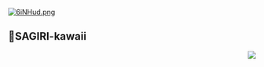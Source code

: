 
[![6iNHud.png](https://s3.ax1x.com/2021/03/01/6iNHud.png)](https://imgtu.com/i/6iNHud)

## 🌱SAGIRI-kawaii

<a href="https://github.com/anuraghazra/github-readme-stats">
<img align="right" src="https://github-readme-stats.vercel.app/api?username=SAGIRI-kawaii&show_icons=true&hide_border=true&include_all_commits_disable=false&custom_title=Meow~&count_private=true">
</a>


